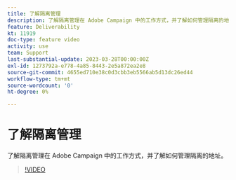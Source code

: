 ```yaml
---
title: 了解隔离管理
description: 了解隔离管理在 Adobe Campaign 中的工作方式，并了解如何管理隔离的地址。
feature: Deliverability
kt: 11919
doc-type: feature video
activity: use
team: Support
last-substantial-update: 2023-03-28T00:00:00Z
exl-id: 1273792a-e778-4a85-8443-2e5a872ea2e8
source-git-commit: 4655ed710e38c0d3cbb3eb5566ab5d13dc26ed44
workflow-type: tm+mt
source-wordcount: '0'
ht-degree: 0%

---
```


# 了解隔离管理

了解隔离管理在 Adobe Campaign 中的工作方式，并了解如何管理隔离的地址。

>[!VIDEO](https://video.tv.adobe.com/v/3415818?quality=12&learn=on)

